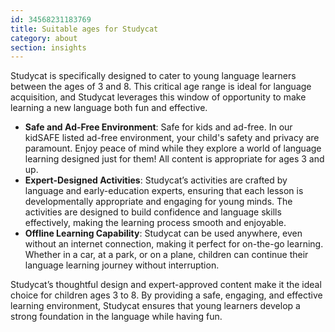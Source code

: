```yaml
---
id: 34568231183769
title: Suitable ages for Studycat
category: about
section: insights
---
```

Studycat is specifically designed to cater to young language learners between the ages of 3 and 8. This critical age range is ideal for language acquisition, and Studycat leverages this window of opportunity to make learning a new language both fun and effective.

- **Safe and Ad-Free Environment**: Safe for kids and ad-free. In our kidSAFE listed ad-free environment, your child's safety and privacy are paramount. Enjoy peace of mind while they explore a world of language learning designed just for them! All content is appropriate for ages 3 and up.
- **Expert-Designed Activities**: Studycat’s activities are crafted by language and early-education experts, ensuring that each lesson is developmentally appropriate and engaging for young minds. The activities are designed to build confidence and language skills effectively, making the learning process smooth and enjoyable.
- **Offline Learning Capability**: Studycat can be used anywhere, even without an internet connection, making it perfect for on-the-go learning. Whether in a car, at a park, or on a plane, children can continue their language learning journey without interruption.

Studycat’s thoughtful design and expert-approved content make it the ideal choice for children ages 3 to 8. By providing a safe, engaging, and effective learning environment, Studycat ensures that young learners develop a strong foundation in the language while having fun.